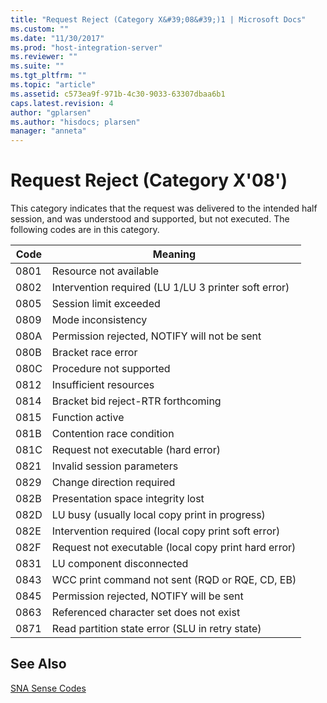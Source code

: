 ```yaml
---
title: "Request Reject (Category X&#39;08&#39;)1 | Microsoft Docs"
ms.custom: ""
ms.date: "11/30/2017"
ms.prod: "host-integration-server"
ms.reviewer: ""
ms.suite: ""
ms.tgt_pltfrm: ""
ms.topic: "article"
ms.assetid: c573ea9f-971b-4c30-9033-63307dbaa6b1
caps.latest.revision: 4
author: "gplarsen"
ms.author: "hisdocs; plarsen"
manager: "anneta"
---
```

# Request Reject (Category X&#39;08&#39;)
This category indicates that the request was delivered to the intended half session, and was understood and supported, but not executed. The following codes are in this category.  
  
|Code|Meaning|  
|----------|-------------|  
|0801|Resource not available|  
|0802|Intervention required (LU 1/LU 3 printer soft error)|  
|0805|Session limit exceeded|  
|0809|Mode inconsistency|  
|080A|Permission rejected, NOTIFY will not be sent|  
|080B|Bracket race error|  
|080C|Procedure not supported|  
|0812|Insufficient resources|  
|0814|Bracket bid reject-RTR forthcoming|  
|0815|Function active|  
|081B|Contention race condition|  
|081C|Request not executable (hard error)|  
|0821|Invalid session parameters|  
|0829|Change direction required|  
|082B|Presentation space integrity lost|  
|082D|LU busy (usually local copy print in progress)|  
|082E|Intervention required (local copy print soft error)|  
|082F|Request not executable (local copy print hard error)|  
|0831|LU component disconnected|  
|0843|WCC print command not sent (RQD or RQE, CD, EB)|  
|0845|Permission rejected, NOTIFY will be sent|  
|0863|Referenced character set does not exist|  
|0871|Read partition state error (SLU in retry state)|  
  
## See Also  
 [SNA Sense Codes](../core/sna-sense-codes1.md)